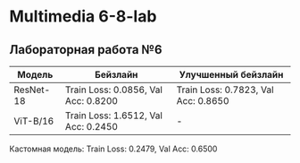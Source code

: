 # Multimedia 6-8-lab
## Лабораторная работа №6
| Модель | Бейзлайн | Улучшенный бейзлайн |
| --- | --- | --- |
| ResNet-18 | Train Loss: 0.0856, Val Acc: 0.8200 | Train Loss: 0.7823, Val Acc: 0.8650 |
| ViT-B/16 | Train Loss: 1.6512, Val Acc: 0.2450 | - |

Кастомная модель: Train Loss: 0.2479, Val Acc: 0.6500
